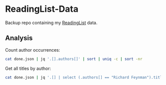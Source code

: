 # ReadingList-Data
Backup repo containing my [ReadingList](https://github.com/andmos/ReadingList.git) data.

## Analysis

Count author occurrences:
```sh
cat done.json | jq '.[].authors[]' | sort | uniq -c | sort -nr
```
Get all titles by author:
```sh
cat done.json | jq '.[] | select (.authors[] == "Richard Feynman").title'
```

